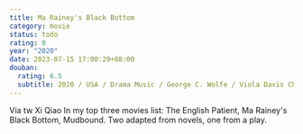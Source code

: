 ```yaml
---
title: Ma Rainey's Black Bottom
category: movie
status: todo
rating: 0
year: "2020"
date: 2023-07-15 17:00:29+08:00
douban:
  rating: 6.5
  subtitle: 2020 / USA / Drama Music / George C. Wolfe / Viola Davis Chadwick Boseman
---
```


Via tw Xi Qiao In my top three movies list: The English Patient, Ma Rainey's Black Bottom, Mudbound. Two adapted from novels, one from a play.
